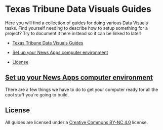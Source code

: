 # Texas Tribune Data Visuals Guides

Here you will find a collection of guides for doing various Data Visuals tasks. Find yourself needing to describe how to setup something for a project? Try to document it here instead so it can be linked to later!

<!-- START doctoc generated TOC please keep comment here to allow auto update -->
<!-- DON'T EDIT THIS SECTION, INSTEAD RE-RUN doctoc TO UPDATE -->
- [Texas Tribune Data Visuals Guides](#texas-tribune-data-visuals-guides)

- [Set up your News Apps computer environment](#set-up-your-news-apps-computer-environment)
- [License](#license)

<!-- END doctoc generated TOC please keep comment here to allow auto update -->

## [Set up your News Apps computer environment](computer-setup.md)

There are a few things we have to do to get your computer ready for all the cool stuff you're going to build.

## License

All guides are licensed under a [Creative Commons BY-NC 4.0](http://creativecommons.org/licenses/by-nc/4.0/) license.
